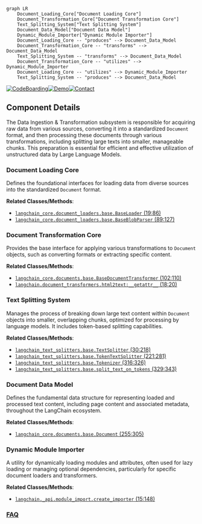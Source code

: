 ```mermaid
graph LR
    Document_Loading_Core["Document Loading Core"]
    Document_Transformation_Core["Document Transformation Core"]
    Text_Splitting_System["Text Splitting System"]
    Document_Data_Model["Document Data Model"]
    Dynamic_Module_Importer["Dynamic Module Importer"]
    Document_Loading_Core -- "produces" --> Document_Data_Model
    Document_Transformation_Core -- "transforms" --> Document_Data_Model
    Text_Splitting_System -- "transforms" --> Document_Data_Model
    Document_Transformation_Core -- "utilizes" --> Dynamic_Module_Importer
    Document_Loading_Core -- "utilizes" --> Dynamic_Module_Importer
    Text_Splitting_System -- "produces" --> Document_Data_Model
```
[![CodeBoarding](https://img.shields.io/badge/Generated%20by-CodeBoarding-9cf?style=flat-square)](https://github.com/CodeBoarding/GeneratedOnBoardings)[![Demo](https://img.shields.io/badge/Try%20our-Demo-blue?style=flat-square)](https://www.codeboarding.org/demo)[![Contact](https://img.shields.io/badge/Contact%20us%20-%20contact@codeboarding.org-lightgrey?style=flat-square)](mailto:contact@codeboarding.org)

## Component Details

The Data Ingestion & Transformation subsystem is responsible for acquiring raw data from various sources, converting it into a standardized `Document` format, and then processing these documents through various transformations, including splitting large texts into smaller, manageable chunks. This preparation is essential for efficient and effective utilization of unstructured data by Large Language Models.

### Document Loading Core
Defines the foundational interfaces for loading data from diverse sources into the standardized `Document` format.


**Related Classes/Methods**:

- <a href="https://github.com/langchain-ai/langchain/blob/master/libs/core/langchain_core/document_loaders/base.py#L19-L86" target="_blank" rel="noopener noreferrer">`langchain_core.document_loaders.base.BaseLoader` (19:86)</a>
- <a href="https://github.com/langchain-ai/langchain/blob/master/libs/core/langchain_core/document_loaders/base.py#L89-L127" target="_blank" rel="noopener noreferrer">`langchain_core.document_loaders.base.BaseBlobParser` (89:127)</a>


### Document Transformation Core
Provides the base interface for applying various transformations to `Document` objects, such as converting formats or extracting specific content.


**Related Classes/Methods**:

- <a href="https://github.com/langchain-ai/langchain/blob/master/libs/core/langchain_core/documents/base.py#L102-L110" target="_blank" rel="noopener noreferrer">`langchain_core.documents.base.BaseDocumentTransformer` (102:110)</a>
- <a href="https://github.com/langchain-ai/langchain/blob/master/libs/langchain/langchain/document_transformers/html2text.py#L18-L20" target="_blank" rel="noopener noreferrer">`langchain.document_transformers.html2text:__getattr__` (18:20)</a>


### Text Splitting System
Manages the process of breaking down large text content within `Document` objects into smaller, overlapping chunks, optimized for processing by language models. It includes token-based splitting capabilities.


**Related Classes/Methods**:

- <a href="https://github.com/langchain-ai/langchain/blob/master/libs/text-splitters/langchain_text_splitters/base.py#L30-L218" target="_blank" rel="noopener noreferrer">`langchain_text_splitters.base.TextSplitter` (30:218)</a>
- <a href="https://github.com/langchain-ai/langchain/blob/master/libs/text-splitters/langchain_text_splitters/base.py#L221-L281" target="_blank" rel="noopener noreferrer">`langchain_text_splitters.base.TokenTextSplitter` (221:281)</a>
- <a href="https://github.com/langchain-ai/langchain/blob/master/libs/text-splitters/langchain_text_splitters/base.py#L316-L326" target="_blank" rel="noopener noreferrer">`langchain_text_splitters.base.Tokenizer` (316:326)</a>
- <a href="https://github.com/langchain-ai/langchain/blob/master/libs/text-splitters/langchain_text_splitters/base.py#L329-L343" target="_blank" rel="noopener noreferrer">`langchain_text_splitters.base.split_text_on_tokens` (329:343)</a>


### Document Data Model
Defines the fundamental data structure for representing loaded and processed text content, including page content and associated metadata, throughout the LangChain ecosystem.


**Related Classes/Methods**:

- <a href="https://github.com/langchain-ai/langchain/blob/master/libs/core/langchain_core/documents/base.py#L255-L305" target="_blank" rel="noopener noreferrer">`langchain_core.documents.base.Document` (255:305)</a>


### Dynamic Module Importer
A utility for dynamically loading modules and attributes, often used for lazy loading or managing optional dependencies, particularly for specific document loaders and transformers.


**Related Classes/Methods**:

- <a href="https://github.com/langchain-ai/langchain/blob/master/libs/langchain/langchain/_api/module_import.py#L15-L148" target="_blank" rel="noopener noreferrer">`langchain._api.module_import.create_importer` (15:148)</a>




### [FAQ](https://github.com/CodeBoarding/GeneratedOnBoardings/tree/main?tab=readme-ov-file#faq)